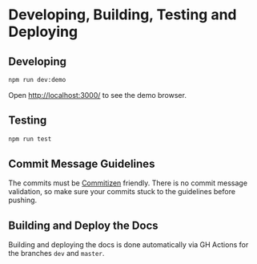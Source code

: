 # Developing, Building, Testing and Deploying

## Developing

```sh
npm run dev:demo
```

Open [http://localhost:3000/](http://localhost:3000/) to see the demo browser.

## Testing

```sh
npm run test
```

## Commit Message Guidelines

The commits must be [Commitizen](https://github.com/commitizen/cz-cli) friendly.
There is no commit message validation, so make sure your commits stuck to the guidelines before pushing.

## Building and Deploy the Docs

Building and deploying the docs is done automatically via GH Actions for the branches `dev` and `master`.
